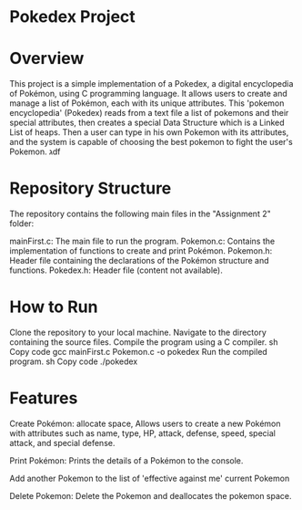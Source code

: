 # Pokedex Project
# Overview
This project is a simple implementation of a Pokedex, a digital encyclopedia of Pokémon, using C programming language. It allows users to create and manage a list of Pokémon, each with its unique attributes.
This 'pokemon encyclopedia' (Pokedex) reads from a text file a list of pokemons and their special attributes, then creates a special Data Structure which is a Linked List of heaps.
Then a user can type in his own Pokemon with its attributes, and the system is capable of choosing the best pokemon to fight the user's Pokemon.
גdf

# Repository Structure
The repository contains the following main files in the "Assignment 2" folder:

mainFirst.c: The main file to run the program.
Pokemon.c: Contains the implementation of functions to create and print Pokémon.
Pokemon.h: Header file containing the declarations of the Pokémon structure and functions.
Pokedex.h: Header file (content not available).
# How to Run
Clone the repository to your local machine.
Navigate to the directory containing the source files.
Compile the program using a C compiler.
sh
Copy code
gcc mainFirst.c Pokemon.c -o pokedex
Run the compiled program.
sh
Copy code
./pokedex
# Features
Create Pokémon: allocate space, Allows users to create a new Pokémon with attributes such as name, type, HP, attack, defense, speed, special attack, and special defense.

Print Pokémon: Prints the details of a Pokémon to the console.

Add another Pokemon to the list of 'effective against me' current Pokemon

Delete Pokemon: Delete the Pokemon and deallocates the pokemon space.

